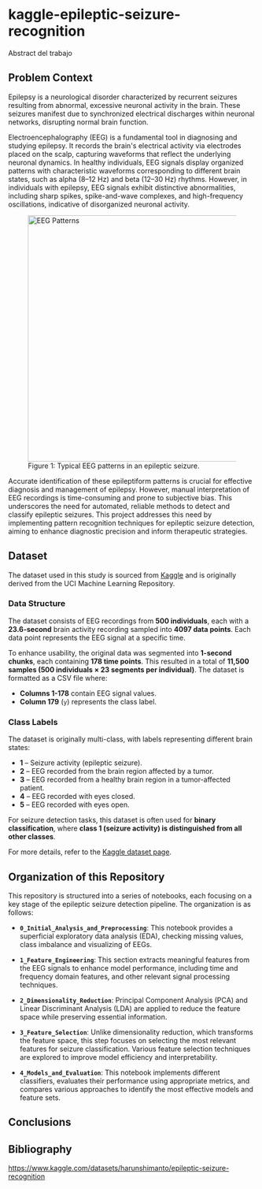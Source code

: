 # kaggle-epileptic-seizure-recognition
Abstract del trabajo

## Problem Context
Epilepsy is a neurological disorder characterized by recurrent seizures resulting from abnormal, excessive neuronal activity in the brain. These seizures manifest due to synchronized electrical discharges within neuronal networks, disrupting normal brain function.

Electroencephalography (EEG) is a fundamental tool in diagnosing and studying epilepsy. It records the brain's electrical activity via electrodes placed on the scalp, capturing waveforms that reflect the underlying neuronal dynamics. In healthy individuals, EEG signals display organized patterns with characteristic waveforms corresponding to different brain states, such as alpha (8–12 Hz) and beta (12–30 Hz) rhythms. However, in individuals with epilepsy, EEG signals exhibit distinctive abnormalities, including sharp spikes, spike-and-wave complexes, and high-frequency oscillations, indicative of disorganized neuronal activity.

<figure>
  <img src="https://github.com/user-attachments/assets/cb247b9c-3309-47ac-8707-639b69792cb3" alt="EEG Patterns" width="500">
  <figcaption>Figure 1: Typical EEG patterns in an epileptic seizure.</figcaption>
</figure>

Accurate identification of these epileptiform patterns is crucial for effective diagnosis and management of epilepsy. However, manual interpretation of EEG recordings is time-consuming and prone to subjective bias. This underscores the need for automated, reliable methods to detect and classify epileptic seizures. This project addresses this need by implementing pattern recognition techniques for epileptic seizure detection, aiming to enhance diagnostic precision and inform therapeutic strategies.

## Dataset

The dataset used in this study is sourced from [Kaggle](https://www.kaggle.com/datasets/harunshimanto/epileptic-seizure-recognition) and is originally derived from the UCI Machine Learning Repository.

### Data Structure
The dataset consists of EEG recordings from **500 individuals**, each with a **23.6-second** brain activity recording sampled into **4097 data points**. Each data point represents the EEG signal at a specific time.

To enhance usability, the original data was segmented into **1-second chunks**, each containing **178 time points**. This resulted in a total of **11,500 samples (500 individuals × 23 segments per individual)**. The dataset is formatted as a CSV file where:

- **Columns 1-178** contain EEG signal values.
- **Column 179** (`y`) represents the class label.

### Class Labels
The dataset is originally multi-class, with labels representing different brain states:

- **1** – Seizure activity (epileptic seizure).
- **2** – EEG recorded from the brain region affected by a tumor.
- **3** – EEG recorded from a healthy brain region in a tumor-affected patient.
- **4** – EEG recorded with eyes closed.
- **5** – EEG recorded with eyes open.

For seizure detection tasks, this dataset is often used for **binary classification**, where **class 1 (seizure activity) is distinguished from all other classes**.

For more details, refer to the [Kaggle dataset page](https://www.kaggle.com/datasets/harunshimanto/epileptic-seizure-recognition).

## Organization of this Repository

This repository is structured into a series of notebooks, each focusing on a key stage of the epileptic seizure detection pipeline. The organization is as follows:

- **`0_Initial_Analysis_and_Preprocessing`**: This notebook provides a superficial exploratory data analysis (EDA), checking missing values, class imbalance and visualizing of EEGs.

- **`1_Feature_Engineering`**: This section extracts meaningful features from the EEG signals to enhance model performance, including time and frequency domain features, and other relevant signal processing techniques.

- **`2_Dimensionality_Reduction`**: Principal Component Analysis (PCA) and Linear Discriminant Analysis (LDA) are applied to reduce the feature space while preserving essential information.

- **`3_Feature_Selection`**: Unlike dimensionality reduction, which transforms the feature space, this step focuses on selecting the most relevant features for seizure classification. Various feature selection techniques are explored to improve model efficiency and interpretability.

- **`4_Models_and_Evaluation`**: This notebook implements different classifiers, evaluates their performance using appropriate metrics, and compares various approaches to identify the most effective models and feature sets.


## Conclusions

## Bibliography

https://www.kaggle.com/datasets/harunshimanto/epileptic-seizure-recognition

